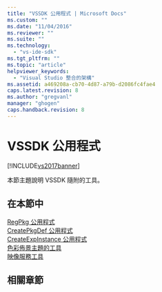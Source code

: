 ```yaml
---
title: "VSSDK 公用程式 | Microsoft Docs"
ms.custom: ""
ms.date: "11/04/2016"
ms.reviewer: ""
ms.suite: ""
ms.technology: 
  - "vs-ide-sdk"
ms.tgt_pltfrm: ""
ms.topic: "article"
helpviewer_keywords: 
  - "Visual Studio 整合的架構"
ms.assetid: a469208a-cb70-4d87-a79b-d2086fc4fae4
caps.latest.revision: 8
ms.author: "gregvanl"
manager: "ghogen"
caps.handback.revision: 8
---
```

# VSSDK 公用程式
[!INCLUDE[vs2017banner](../../code-quality/includes/vs2017banner.md)]

本節主題說明 VSSDK 隨附的工具。  
  
## 在本節中  
 [RegPkg 公用程式](../../extensibility/internals/regpkg-utility.md)  
  [CreatePkgDef 公用程式](../../extensibility/internals/createpkgdef-utility.md)  
  [CreateExpInstance 公用程式](../../extensibility/internals/createexpinstance-utility.md)  
  [色彩佈景主題的工具](../../extensibility/internals/color-theming-tools.md)  
  [映像服務工具](../../extensibility/internals/image-service-tools.md)  
  
## 相關章節